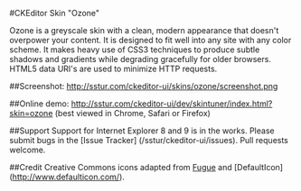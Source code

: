 #CKEditor Skin "Ozone"

Ozone is a greyscale skin with a clean, modern appearance that doesn't overpower your content. It
is designed to fit well into any site with any color scheme. It makes heavy use of CSS3 techniques
to produce subtle shadows and gradients while degrading gracefully for older browsers. HTML5 data
URI's are used to minimize HTTP requests.

##Screenshot:
http://sstur.com/ckeditor-ui/skins/ozone/screenshot.png

##Online demo:
http://sstur.com/ckeditor-ui/dev/skintuner/index.html?skin=ozone
(best viewed in Chrome, Safari or Firefox)

##Support
Support for Internet Explorer 8 and 9 is in the works. Please submit bugs in the [Issue Tracker]
(/sstur/ckeditor-ui/issues). Pull requests welcome.

##Credit
Creative Commons icons adapted from [Fugue](http://p.yusukekamiyamane.com/) and [DefaultIcon]
(http://www.defaulticon.com/).
